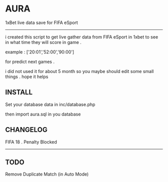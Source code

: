 # AURA
1xBet live data save for FIFA eSport

<hr>

i created this script to get live gather data from FIFA eSport in 1xbet to see in what time they will score in game .

example : ['20:01','52:00','90:00']

for predict next games . 

i did not used it for about 5 month so you maybe should edit some small things . hope it helps


## INSTALL

Set your database data in inc/database.php

then import aura.sql in you database


## CHANGELOG

FIFA 18 . Penalty Blocked


<hr>


## TODO 

Remove Duplicate Match (in Auto Mode)
